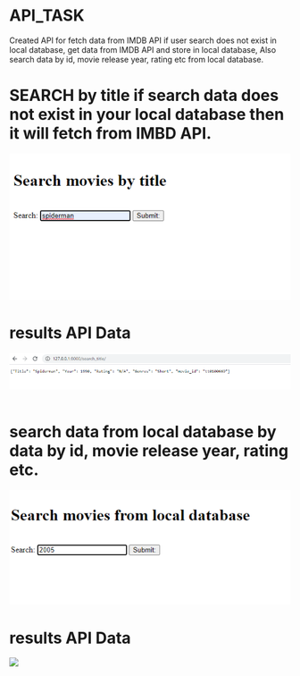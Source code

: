 # API_TASK
Created API for fetch data from IMDB API if user search does not exist in local database, get data from IMDB API and store in local database, Also search data by id, movie release year, rating etc from local database.

# SEARCH by title if search data does not exist in your local database then it will fetch from IMBD API.
![](search_title.png)
<br>
# results API Data
![](search_title_data.png)
<br><br>
# search data from local database by data by id, movie release year, rating etc.
![](movie_search.png)
<br>
# results API Data
![](movie_result.png)
